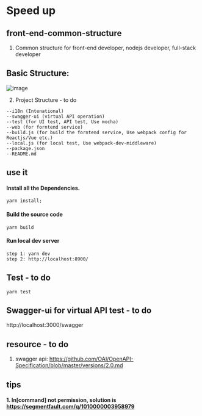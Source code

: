 # Speed up
## front-end-common-structure
1. Common structure for front-end developer, nodejs developer, full-stack developer

## Basic Structure:
![image](https://github.com/seenyea/slack/%E5%89%8D%E7%AB%AF%E9%A1%B9%E7%9B%AE%E9%80%9A%E7%94%A8%E6%9E%B6%E6%9E%84%E5%9B%BE.png)

2. Project Structure - to do
```config (config for different dev-envirentment)
--i18n (Intenational)
--swagger-ui (virtual API operation)
--test (for UI test, API test, Use mocha)
--web (for forntend service)
--build.js (for build the forntend service, Use webpack config for Reactjs/Vue etc.)
--local.js (for local test, Use webpack-dev-middleware)
--package.json
--README.md
```

## use it
#### Install all the Dependencies.
```yarn install;```

#### Build the source code
```yarn build```

#### Run local dev server
```
step 1: yarn dev
step 2: http://localhost:8900/
```

## Test - to do
```yarn test```

## Swagger-ui for virtual API test - to do
http://localhost:3000/swagger

## resource - to do
1. swagger api: https://github.com/OAI/OpenAPI-Specification/blob/master/versions/2.0.md

## tips
#### 1. ln[command] not permission, solution is https://segmentfault.com/q/1010000003958979
